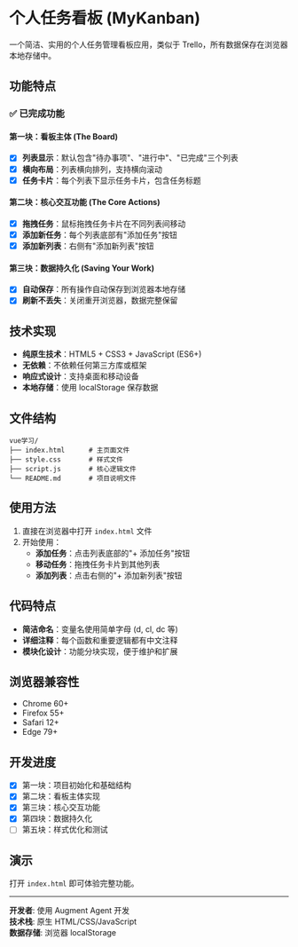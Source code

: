 # 个人任务看板 (MyKanban)

一个简洁、实用的个人任务管理看板应用，类似于 Trello，所有数据保存在浏览器本地存储中。

## 功能特点

### ✅ 已完成功能

#### 第一块：看板主体 (The Board)
- [x] **列表显示**：默认包含"待办事项"、"进行中"、"已完成"三个列表
- [x] **横向布局**：列表横向排列，支持横向滚动
- [x] **任务卡片**：每个列表下显示任务卡片，包含任务标题

#### 第二块：核心交互功能 (The Core Actions)
- [x] **拖拽任务**：鼠标拖拽任务卡片在不同列表间移动
- [x] **添加新任务**：每个列表底部有"添加任务"按钮
- [x] **添加新列表**：右侧有"添加新列表"按钮

#### 第三块：数据持久化 (Saving Your Work)
- [x] **自动保存**：所有操作自动保存到浏览器本地存储
- [x] **刷新不丢失**：关闭重开浏览器，数据完整保留

## 技术实现

- **纯原生技术**：HTML5 + CSS3 + JavaScript (ES6+)
- **无依赖**：不依赖任何第三方库或框架
- **响应式设计**：支持桌面和移动设备
- **本地存储**：使用 localStorage 保存数据

## 文件结构

```
vue学习/
├── index.html      # 主页面文件
├── style.css       # 样式文件
├── script.js       # 核心逻辑文件
└── README.md       # 项目说明文件
```

## 使用方法

1. 直接在浏览器中打开 `index.html` 文件
2. 开始使用：
   - **添加任务**：点击列表底部的"+ 添加任务"按钮
   - **移动任务**：拖拽任务卡片到其他列表
   - **添加列表**：点击右侧的"+ 添加新列表"按钮

## 代码特点

- **简洁命名**：变量名使用简单字母 (d, cl, dc 等)
- **详细注释**：每个函数和重要逻辑都有中文注释
- **模块化设计**：功能分块实现，便于维护和扩展

## 浏览器兼容性

- Chrome 60+
- Firefox 55+
- Safari 12+
- Edge 79+

## 开发进度

- [x] 第一块：项目初始化和基础结构
- [x] 第二块：看板主体实现  
- [x] 第三块：核心交互功能
- [x] 第四块：数据持久化
- [ ] 第五块：样式优化和测试

## 演示

打开 `index.html` 即可体验完整功能。

---

**开发者**: 使用 Augment Agent 开发  
**技术栈**: 原生 HTML/CSS/JavaScript  
**数据存储**: 浏览器 localStorage
